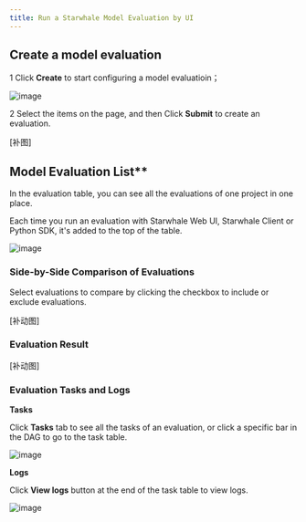 ```yaml
---
title: Run a Starwhale Model Evaluation by UI
---
```


## Create a model evaluation

1 Click **Create** to start configuring a model evaluatioin；

![image](https://github.com/lijing-susan/docs/assets/101299635/6bf68f43-0ec0-406d-bbb7-6e9351457c25)

2 Select the items on the page, and then Click **Submit** to create an evaluation.

[补图]

## Model Evaluation List**

In the evaluation table, you can see all the evaluations of one project in one place.

Each time you run an evaluation with Starwhale Web UI, Starwhale Client or Python SDK, it's added to the top of the table.

![image](https://github.com/lijing-susan/docs/assets/101299635/24087224-c0f2-40db-a565-5a79f2f0db35)

### Side-by-Side Comparison of Evaluations

Select evaluations to compare by clicking the checkbox to include or exclude evaluations.
  
[补动图]
  
### Evaluation Result

 [补动图]

### Evaluation Tasks and Logs
  
**Tasks**

Click **Tasks** tab to see all the tasks of an evaluation, or click a specific bar in the DAG to go to the task table.

![image](https://github.com/lijing-susan/starwhale/assets/101299635/2f580fa4-868e-4d8d-b14a-ea72396fd757)

**Logs**

Click **View logs** button at the end of the task table to view logs.

![image](https://github.com/lijing-susan/starwhale/assets/101299635/f1b896a7-f55b-40c9-a419-f44e0a3575fa)
